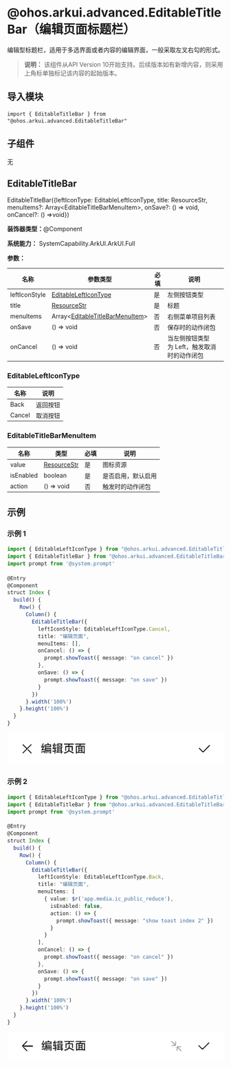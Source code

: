 # @ohos.arkui.advanced.EditableTitleBar（编辑页面标题栏）


编辑型标题栏，适用于多选界面或者内容的编辑界面，一般采取左叉右勾的形式。


> **说明：**
> 该组件从API Version 10开始支持。后续版本如有新增内容，则采用上角标单独标记该内容的起始版本。


## 导入模块

```
import { EditableTitleBar } from "@ohos.arkui.advanced.EditableTitleBar"
```


## 子组件

无


## EditableTitleBar

EditableTitleBar({leftIconType: EditableLeftIconType, title: ResourceStr, menuItems?: Array&lt;EditableTitleBarMenuItem&gt;, onSave?: () =&gt; void, onCancel?: () =&gt;void})

**装饰器类型：**\@Component

**系统能力：** SystemCapability.ArkUI.ArkUI.Full

**参数：**

| 名称 | 参数类型 | 必填 | 说明 | 
| -------- | -------- | -------- | -------- |
| leftIconStyle | [EditableLeftIconType](#editablelefticontype) | 是 | 左侧按钮类型 | 
| title | [ResourceStr](ts-types.md#resourcestr) | 是 | 标题 | 
| menuItems | Array&lt;[EditableTitleBarMenuItem](#editabletitlebarmenuitem)&gt; | 否 | 右侧菜单项目列表 | 
| onSave | ()&nbsp;=&gt;&nbsp;void | 否 | 保存时的动作闭包 | 
| onCancel | ()&nbsp;=&gt;&nbsp;void | 否 | 当左侧按钮类型为&nbsp;Left，触发取消时的动作闭包 | 


### EditableLeftIconType

| 名称 | 说明 | 
| -------- | -------- |
| Back | 返回按钮 | 
| Cancel | 取消按钮 | 


### EditableTitleBarMenuItem

| 名称 | 类型 | 必填 | 说明 | 
| -------- | -------- | -------- | -------- |
| value | [ResourceStr](ts-types.md#resourcestr) | 是 | 图标资源 | 
| isEnabled | boolean | 是 | 是否启用，默认启用 | 
| action | ()&nbsp;=&gt;&nbsp;void | 否 | 触发时的动作闭包 | 


## 示例

### 示例 1

```ts
import { EditableLeftIconType } from "@ohos.arkui.advanced.EditableTitleBar"
import { EditableTitleBar } from "@ohos.arkui.advanced.EditableTitleBar"
import prompt from '@system.prompt'

@Entry
@Component
struct Index {
  build() {
    Row() {
      Column() {
        EditableTitleBar({
          leftIconStyle: EditableLeftIconType.Cancel,
          title: "编辑页面",
          menuItems: [],
          onCancel: () => {
            prompt.showToast({ message: "on cancel" })
          },
          onSave: () => {
            prompt.showToast({ message: "on save" })
          }
        })
      }.width('100%')
    }.height('100%')
  }
}
```


![zh-cn_image_0000001617073302](figures/zh-cn_image_0000001617073302.png)


### 示例 2

```ts
import { EditableLeftIconType } from "@ohos.arkui.advanced.EditableTitleBar"
import { EditableTitleBar } from "@ohos.arkui.advanced.EditableTitleBar"
import prompt from '@system.prompt'

@Entry
@Component
struct Index {
  build() {
    Row() {
      Column() {
        EditableTitleBar({
          leftIconStyle: EditableLeftIconType.Back,
          title: "编辑页面",
          menuItems: [
            { value: $r('app.media.ic_public_reduce'),
              isEnabled: false,
              action: () => {
                prompt.showToast({ message: "show toast index 2" })
              }
            }
          ],
          onCancel: () => {
            prompt.showToast({ message: "on cancel" })
          },
          onSave: () => {
            prompt.showToast({ message: "on save" })
          }
        })
      }.width('100%')
    }.height('100%')
  }
}
```

![zh-cn_image_0000001665393297](figures/zh-cn_image_0000001665393297.png)
